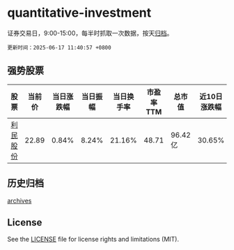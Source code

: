 # quantitative-investment

证券交易日，9:00-15:00，每半时抓取一次数据，按天[归档](archives)。

`更新时间：2025-06-17 11:40:57 +0800`

## 强势股票

|股票|当前价|当日涨跌幅|当日振幅|当日换手率|市盈率TTM|总市值|近10日涨跌幅|
|----|----|----|----|----|----|----|----|
|[利民股份](https://xueqiu.com/S/SZ002734)|22.89|0.84%|8.24%|21.16%|48.71|96.42亿|30.65%|

## 历史归档

[archives](archives)

## License

See the [LICENSE](LICENSE) file for license rights and limitations (MIT).